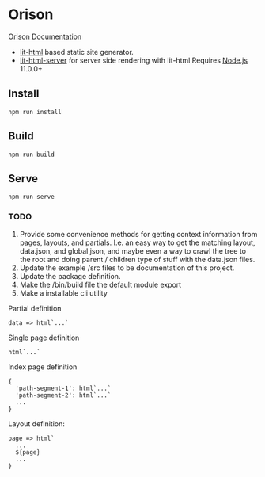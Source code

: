 # Orison

[Orison Documentation](https://orison.alexlockhart.me)

* [lit-html](https://github.com/Polymer/lit-html) based static site generator.
* [lit-html-server](https://github.com/popeindustries/lit-html-server) for server side rendering with lit-html
Requires [Node.js](https://nodejs.org/en/) 11.0.0+

## Install

`npm run install`

## Build

`npm run build`

## Serve

`npm run serve`

### TODO

1. Provide some convenience methods for getting context information from pages, layouts, and partials. I.e. an easy way to get the matching layout, data.json, and global.json, and maybe even a way to crawl the tree to the root and doing parent / children type of stuff with the data.json files.
1. Update the example /src files to be documentation of this project.
1. Update the package definition.
1. Make the /bin/build file the default module export
1. Make a installable cli utility

Partial definition
```
data => html`...`
```

Single page definition
```
html`...`
```

Index page definition
```
{
  'path-segment-1': html`...`
  'path-segment-2': html`...`
  ...
}
```

Layout definition:
```
page => html`
  ...
  ${page}
  ...
}
```
